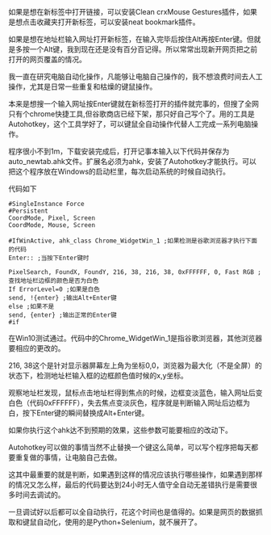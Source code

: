如果是想在新标签中打开链接，可以安装Clean crxMouse Gestures插件，如果是想点击收藏夹打开新标签，可以安装neat bookmark插件。

如果是想在地址栏输入网址打开新标签，在输入完毕后按住Alt再按Enter键。但就是多按一个Alt键，我到现在还是没有百分百记得。所以常常出现新开网页把之前打开的网页覆盖的情况。

我一直在研究电脑自动化操作，凡能够让电脑自己操作的，我不想浪费时间去人工操作，尤其是日常一些重复和枯燥的键鼠操作。

本来是想搜一个输入网址按Enter键就在新标签打开的插件就完事的，但搜了全网只有个chrome快捷工具,但谷歌商店已经下架，那只好自己写个了。用的工具是Autohotkey，这个工具学好了，可以键鼠全自动操作代替人工完成一系列电脑操作。

程序很小不到1m，下载安装完成后，打开记事本输入以下代码并保存为auto_newtab.ahk文件。扩展名必须为ahk，安装了Autohotkey才能执行。可以把这个程序放在Windows的启动栏里，每次启动系统的时候自动执行。

代码如下
```
#SingleInstance Force
#Persistent
CoordMode, Pixel, Screen
CoordMode, Mouse, Screen

#IfWinActive, ahk_class Chrome_WidgetWin_1 ;如果检测是谷歌浏览器才执行下面的代码
Enter:: ;当按下Enter键时

PixelSearch, FoundX, FoundY, 216, 38, 216, 38, 0xFFFFFF, 0, Fast RGB ;查找地址栏边框的颜色是否为白色
If ErrorLevel=0 ;如果是白色
send, !{enter} ;输出Alt+Enter键
else ;如果不是
send, {enter} ;输出正常的Enter键
#if
```
在Win10测试通过。代码中的Chrome_WidgetWin_1是指谷歌浏览器，其他浏览器要相应的更改的。

216, 38这个是针对显示器屏幕左上角为坐标0,0，浏览器为最大化（不是全屏）的状态下，检测地址栏输入框的边框颜色值时候的x,y坐标。

观察地址栏发现，鼠标点击地址栏得到焦点的时候，边框变淡蓝色，输入网址后变白色（代码0xFFFFFF），失去焦点变淡灰色，程序就是判断输入网址后边框为白，按下Enter键的瞬间替换成Alt+Enter键。

如果你执行这个ahk达不到预期的效果，这些参数可能要相应的改动下。

Autohotkey可以做的事情当然不止替换一个键这么简单，可以写个程序把每天都要重复做的事情，让电脑自己去做。

这其中最重要的就是判断，如果遇到这样的情况应该执行哪些操作，如果遇到那样的情况又怎么样，最后的代码要达到24小时无人值守全自动无差错执行是需要很多时间去调试的。

一旦调试好以后都可以全自动执行，花这个时间也是值得的。如果是网页的数据抓取和键鼠自动化，使用的是Python+Selenium，就不展开了。
